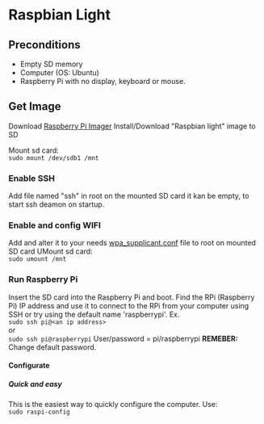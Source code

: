 # Raspbian Light
## Preconditions  
* Empty SD memory
* Computer (OS: Ubuntu)
* Raspberry Pi with no display, keyboard or mouse.

## Get Image
Download [Raspberry Pi Imager](https://www.raspberrypi.org/downloads/)
Install/Download "Raspbian light" image to SD

Mount sd card:   
`sudo mount /dev/sdb1 /mnt`

### Enable SSH
Add file named "ssh" in root on the mounted SD card it kan be empty, to start ssh deamon on startup.

### Enable and config WIFI
Add and alter it to your needs [wpa_supplicant.conf](https://github.com/mrastrom/raspberry-pi/blob/master/wpa_supplicant.conf) file to root on mounted SD card
UMount sd card:  
`sudo umount /mnt`
### Run Raspberry Pi
Insert the SD card into the Raspberry Pi and boot.
Find the RPi (Raspberry Pi) IP address and use it to connect to the RPi from your computer using SSH or try using the default name 'raspberrypi'.
Ex.    
`sudo ssh pi@<an ip address>`    
or  
`sudo ssh pi@raspberrypi`
User/password = pi/raspberrypi **REMEBER:** Change default password.
#### Configurate
##### Quick and easy
This is the easiest way to quickly configure the computer. Use:    
`sudo raspi-config`  
